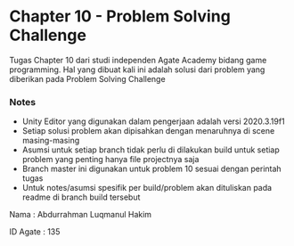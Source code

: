 # Chapter 10 - Problem Solving Challenge

Tugas Chapter 10 dari studi independen Agate Academy bidang game programming. Hal yang dibuat kali ini adalah solusi dari problem yang diberikan pada Problem Solving Challenge

### Notes
- Unity Editor yang digunakan dalam pengerjaan adalah versi 2020.3.19f1
- Setiap solusi problem akan dipisahkan dengan menaruhnya di scene masing-masing
- Asumsi untuk setiap branch tidak perlu di dilakukan build untuk setiap problem yang penting hanya file projectnya saja
- Branch master ini digunakan untuk problem 10 sesuai dengan perintah tugas
- Untuk notes/asumsi spesifik per build/problem akan dituliskan pada readme di branch build tersebut

Nama      : Abdurrahman Luqmanul Hakim

ID Agate  : 135
